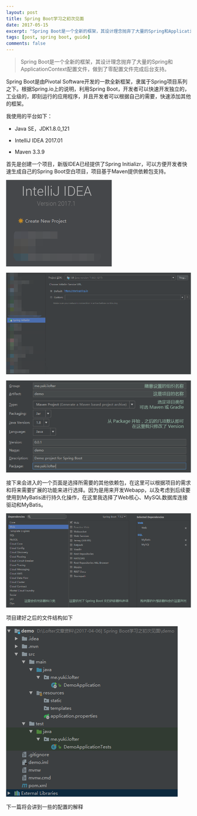 ```yaml
---
layout: post
title: Spring Boot学习之初次见面
date: 2017-05-15
excerpt: "Spring Boot是一个全新的框架，其设计理念抛弃了大量的Spring和ApplicationContext配置文件，做到了零配置文件完成后台支持。"
tags: [post, spring boot, guide]
comments: false
---
```

> Spring Boot是一个全新的框架，其设计理念抛弃了大量的Spring和ApplicationContext配置文件，做到了零配置文件完成后台支持。

Spring Boot是由Pivotal Software开发的一款全新框架，隶属于Spring项目系列之下。根据Spring.io上的说明，利用Spring Boot，开发者可以快速开发独立的，工业级的，即刻运行的应用程序，并且开发者可以根据自己的需要，快速添加其他的框架。

我使用的平台如下：

* Java SE，JDK1.8.0_121

* IntelliJ IDEA 2017.01

* Maven 3.3.9

首先是创建一个项目，新版IDEA已经提供了Spring Initializr，可以方便开发者快速生成自己的Spring Boot空白项目，项目基于Maven提供依赖包支持。

![pic-01](/assets/img/postPictures/2017-05-15-HelloSpringBoot/pic-01.png)

![pic-02](/assets/img/postPictures/2017-05-15-HelloSpringBoot/pic-02.png)

![pic-03](/assets/img/postPictures/2017-05-15-HelloSpringBoot/pic-03.png)

接下来会进入的一个页面是选择所需要的其他依赖包，在这里可以根据项目的需求和将来需要扩展的功能来进行选择。因为是用来开发Webapp，以及考虑到后续要使用到MyBatis进行持久化操作，在这里我选择了Web核心、MySQL数据库连接驱动和MyBatis。

![pic-04](/assets/img/postPictures/2017-05-15-HelloSpringBoot/pic-04.png)

项目建好之后的文件结构如下

![pic-05](/assets/img/postPictures/2017-05-15-HelloSpringBoot/pic-05.png)

下一篇将会讲到一些的配置的解释

